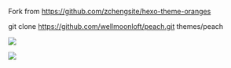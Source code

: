 Fork from https://github.com/zchengsite/hexo-theme-oranges


git clone https://github.com/wellmoonloft/peach.git themes/peach

![](https://i.loli.net/2021/04/03/nfavGmXxeIqLEtT.png)

![](https://i.loli.net/2021/04/03/s1UTy5fwl7h3Fiv.png)